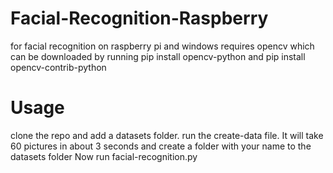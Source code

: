 # Facial-Recognition-Raspberry
 for facial recognition on raspberry pi and windows
 requires opencv which can be downloaded by running pip install opencv-python and pip install opencv-contrib-python
 
 
# Usage
 
 clone the repo and add a datasets folder. 
 run the create-data file. It will take 60 pictures in about 3 seconds and create a folder with your name to the datasets folder
 Now run facial-recognition.py
 
